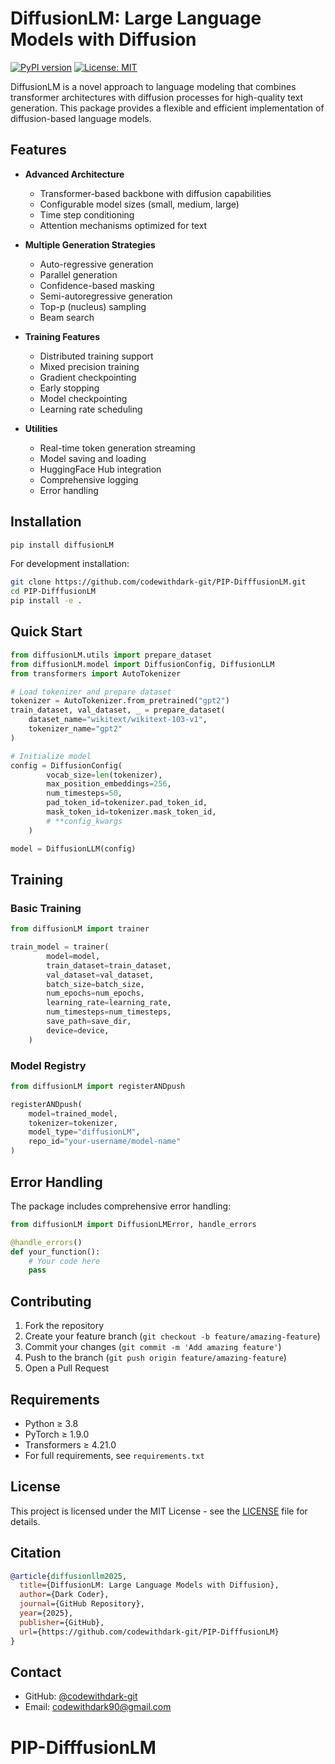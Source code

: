 # DiffusionLM: Large Language Models with Diffusion

[![PyPI version](https://badge.fury.io/py/diffusionLM.svg)](https://badge.fury.io/py/diffusionLM)
[![License: MIT](https://img.shields.io/badge/License-MIT-yellow.svg)](https://opensource.org/licenses/MIT)

DiffusionLM is a novel approach to language modeling that combines transformer architectures with diffusion processes for high-quality text generation. This package provides a flexible and efficient implementation of diffusion-based language models.

## Features

- **Advanced Architecture**
  - Transformer-based backbone with diffusion capabilities
  - Configurable model sizes (small, medium, large)
  - Time step conditioning
  - Attention mechanisms optimized for text

- **Multiple Generation Strategies**
  - Auto-regressive generation
  - Parallel generation
  - Confidence-based masking
  - Semi-autoregressive generation
  - Top-p (nucleus) sampling
  - Beam search

- **Training Features**
  - Distributed training support
  - Mixed precision training
  - Gradient checkpointing
  - Early stopping
  - Model checkpointing
  - Learning rate scheduling

- **Utilities**
  - Real-time token generation streaming
  - Model saving and loading
  - HuggingFace Hub integration
  - Comprehensive logging
  - Error handling

## Installation

```bash
pip install diffusionLM
```

For development installation:

```bash
git clone https://github.com/codewithdark-git/PIP-DifffusionLM.git
cd PIP-DifffusionLM
pip install -e .
```

## Quick Start

```python
from diffusionLM.utils import prepare_dataset
from diffusionLM.model import DiffusionConfig, DiffusionLLM
from transformers import AutoTokenizer

# Load tokenizer and prepare dataset
tokenizer = AutoTokenizer.from_pretrained("gpt2")
train_dataset, val_dataset, _ = prepare_dataset(
    dataset_name="wikitext/wikitext-103-v1",
    tokenizer_name="gpt2"
)

# Initialize model
config = DiffusionConfig(
        vocab_size=len(tokenizer),
        max_position_embeddings=256,
        num_timesteps=50,
        pad_token_id=tokenizer.pad_token_id,
        mask_token_id=tokenizer.mask_token_id,
        # **config_kwargs
    )

model = DiffusionLLM(config)


```

## Training

### Basic Training

```python
from diffusionLM import trainer

train_model = trainer(
        model=model,
        train_dataset=train_dataset,
        val_dataset=val_dataset,
        batch_size=batch_size,
        num_epochs=num_epochs,
        learning_rate=learning_rate,
        num_timesteps=num_timesteps,
        save_path=save_dir,
        device=device,
    )
```

### Model Registry

```python
from diffusionLM import registerANDpush

registerANDpush(
    model=trained_model,
    tokenizer=tokenizer,
    model_type="diffusionLM",
    repo_id="your-username/model-name"
)
```

## Error Handling

The package includes comprehensive error handling:

```python
from diffusionLM import DiffusionLMError, handle_errors

@handle_errors()
def your_function():
    # Your code here
    pass
```

## Contributing

1. Fork the repository
2. Create your feature branch (`git checkout -b feature/amazing-feature`)
3. Commit your changes (`git commit -m 'Add amazing feature'`)
4. Push to the branch (`git push origin feature/amazing-feature`)
5. Open a Pull Request

## Requirements

- Python ≥ 3.8
- PyTorch ≥ 1.9.0
- Transformers ≥ 4.21.0
- For full requirements, see `requirements.txt`

## License

This project is licensed under the MIT License - see the [LICENSE](LICENSE) file for details.

## Citation

```bibtex
@article{diffusionllm2025,
  title={DiffusionLM: Large Language Models with Diffusion},
  author={Dark Coder},
  journal={GitHub Repository},
  year={2025},
  publisher={GitHub},
  url={https://github.com/codewithdark-git/PIP-DifffusionLM}
}
```

## Contact

- GitHub: [@codewithdark-git](https://github.com/codewithdark-git)
- Email: codewithdark90@gmail.com
# PIP-DifffusionLM
